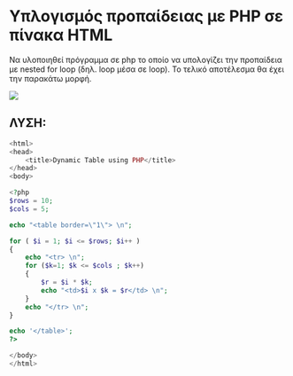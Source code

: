 # Υπλογισμός προπαίδειας με PHP σε πίνακα HTML
Να υλοποιηθεί πρόγραμμα σε php το οποίο να υπολογίζει την προπαίδεια με nested for loop (δηλ. loop μέσα σε loop).  Το τελικό αποτέλεσμα θα έχει την παρακάτω μορφή.


<img src="images/mult_table.png">

ΛΥΣΗ:
-----
```php
<html>
<head>
	<title>Dynamic Table using PHP</title>
</head>
<body>

<?php
$rows = 10;
$cols = 5;

echo "<table border=\"1\"> \n";

for ( $i = 1; $i <= $rows; $i++ ) 
{ 
	echo "<tr> \n"; 
	for ($k=1; $k <= $cols ; $k++) 
	{ 
    	$r = $i * $k;
		echo "<td>$i x $k = $r</td> \n";
	}
	echo "</tr> \n";
} 

echo '</table>';
?>

</body>
</html>
```
